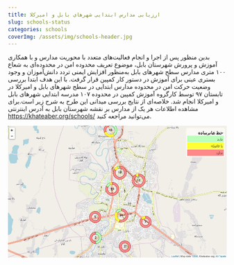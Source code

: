 ```yaml
---
title: ارزیابی مدارس ابتدایی شهرهای بابل و امیرکلا
slug: schools-status
categories: schools
coverImg: /assets/img/schools-header.jpg
---
```

بدین منظور پس از اجرا و انجام فعالیت‌های متعدد با محوریت مدارس و با همکاری آموزش و پرورش شهرستان بابل، موضوع تعریف محدوده امن در محدوده‌ای به شعاع ۱۰۰ متری مدارس سطح شهرهای بابل به‌منظور افزایش ایمنی تردد دانش‌آموزان و وجود بستری عینی برای آموزش در دستور کار کمپین قرار گرفت. با این هدف ابتدا بررسی وضعیت حرکت امن در محدوده مدارس ابتدایی در سطح شهرهای بابل و امیرکلا در تابستان ۹۷ توسط کارگروه آموزش کمپین در محدوده ۱۰۷ مدرسه ابتدایی شهرهای بابل و امیرکلا انجام شد. خلاصه‌ای از نتایج بررسی میدانی این طرح به شرح زیر است.برای مشاهده اطلاعات هر یک از مدارس بر نقشه شهرستان بابل به آدرس اینترنتی https://khateaber.org/schools/ می‌توانید مراجعه کنید.

!["نقشه پراکنش مدارس ابتدایی شهرهای بابل و امیرکلا براساس برخورداری از خطوط عابر پیاده"](/assets/img/schools-header.jpg)
